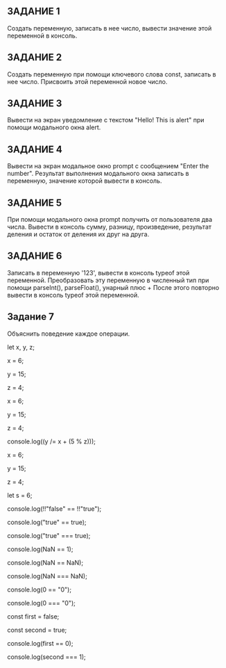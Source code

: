 ## ЗАДАНИЕ 1

Создать переменную, записать в нее число, вывести значение этой переменной в
консоль.

## ЗАДАНИЕ 2

Создать переменную при помощи ключевого слова const, записать в нее число.
Присвоить этой переменной новое число.

## ЗАДАНИЕ 3

Вывести на экран уведомление с текстом "Hello! This is alert" при помощи
модального окна alert.

## ЗАДАНИЕ 4

Вывести на экран модальное окно prompt с сообщением "Enter the number".
Результат выполнения модального окна записать в переменную, значение которой
вывести в консоль.

## ЗАДАНИЕ 5

При помощи модального окна prompt получить от пользователя два числа. Вывести в
консоль сумму, разницу, произведение, результат деления и остаток от деления их
друг на друга.

## ЗАДАНИЕ 6

Записать в переменную '123', вывести в консоль typeof этой переменной.
Преобразовать эту переменную в численный тип при помощи parseInt(),
parseFloat(), унарный плюс + После этого повторно вывести в консоль typeof этой
переменной.

## Задание 7

Объяснить поведение каждое операции.

let x, y, z;

x = 6;

y = 15;

z = 4;

<!-- console.log((z = --x - y * 5)); -->

x = 6;

y = 15;

z = 4;

console.log((y /= x + (5 % z)));

x = 6;

y = 15;

z = 4;

let s = 6;

<!-- console.log((s += y - x++ \* z)); -->

console.log(!!"false" == !!"true");

console.log("true" == true);

console.log("true" === true);

console.log(NaN == 1);

console.log(NaN == NaN);

console.log(NaN === NaN);

console.log(0 == "0");

console.log(0 === "0");

const first = false;

const second = true;

console.log(first == 0);

console.log(second === 1);

